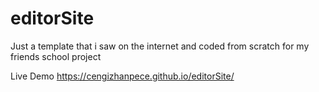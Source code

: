 # editorSite

Just a template that i saw on the internet and coded from scratch for my friends school project

Live Demo https://cengizhanpece.github.io/editorSite/

